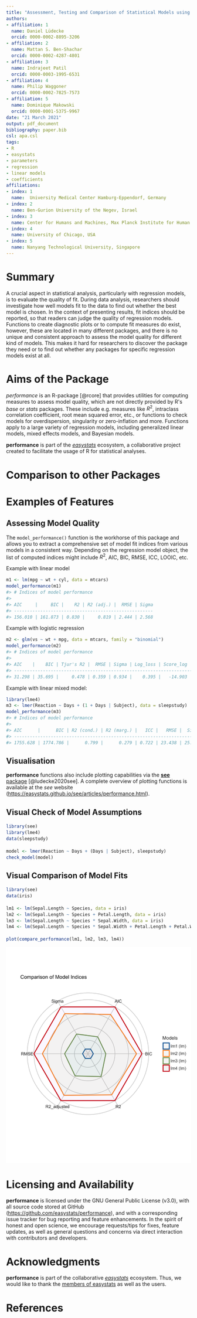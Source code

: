 ```yaml
---
title: "Assessment, Testing and Comparison of Statistical Models using R"
authors:
- affiliation: 1
  name: Daniel Lüdecke
  orcid: 0000-0002-8895-3206
- affiliation: 2
  name: Mattan S. Ben-Shachar
  orcid: 0000-0002-4287-4801
- affiliation: 3
  name: Indrajeet Patil
  orcid: 0000-0003-1995-6531
- affiliation: 4
  name: Philip Waggoner
  orcid: 0000-0002-7825-7573
- affiliation: 5
  name: Dominique Makowski
  orcid: 0000-0001-5375-9967
date: "21 March 2021"
output: pdf_document
bibliography: paper.bib
csl: apa.csl
tags:
- R
- easystats
- parameters
- regression
- linear models
- coefficients
affiliations:
- index: 1
  name:  University Medical Center Hamburg-Eppendorf, Germany
- index: 2
  name: Ben-Gurion University of the Negev, Israel
- index: 3
  name: Center for Humans and Machines, Max Planck Institute for Human Development, Berlin, Germany
- index: 4
  name: University of Chicago, USA  
- index: 5
  name: Nanyang Technological University, Singapore
---
```


# Summary

A crucial aspect in statistical analysis, particularly with regression models, is to evaluate the quality of fit. During data analysis, researchers should investigate how well models fit to the data to find out whether the best model is chosen. In the context of presenting results, fit indices should be reported, so that readers can judge the quality of regression models. Functions to create diagnostic plots or to compute fit measures do exist, however, these are located in many different packages, and there is no unique and consistent approach to assess the model quality for different kind of models. This makes it hard for researchers to discover the package they need or to find out whether any packages for specific regression models exist at all.

# Aims of the Package

*performance* is an R-package [@rcore] that provides utilities for computing measures to assess model quality, which are not directly provided by R's *base* or *stats* packages. These include e.g. measures like $R^2$, intraclass correlation coefficient, root mean squared error, etc., or functions to check models for overdispersion, singularity or zero-inflation and more. Functions apply to a large variety of regression models, including generalized linear models, mixed effects models, and Bayesian models.

**performance** is part of the [*easystats*](https://github.com/easystats/performance) ecosystem, a collaborative project created to facilitate the usage of R for statistical analyses.

# Comparison to other Packages

# Examples of Features

## Assessing Model Quality

The `model_performance()` function is the workhorse of this package and allows you to extract a comprehensive set of model fit indices from various models in a consistent way. Depending on the regression model object, the list of computed indices might include $R^2$, AIC, BIC, RMSE, ICC, LOOIC, etc.

Example with linear model

``` r
m1 <- lm(mpg ~ wt + cyl, data = mtcars)
model_performance(m1)
#> # Indices of model performance
#> 
#> AIC     |     BIC |    R2 | R2 (adj.) |  RMSE | Sigma
#> -----------------------------------------------------
#> 156.010 | 161.873 | 0.830 |     0.819 | 2.444 | 2.568
```

Example with logistic regression

``` r
m2 <- glm(vs ~ wt + mpg, data = mtcars, family = "binomial")
model_performance(m2)
#> # Indices of model performance
#> 
#> AIC    |    BIC | Tjur's R2 |  RMSE | Sigma | Log_loss | Score_log | Score_spherical |   PCP
#> --------------------------------------------------------------------------------------------
#> 31.298 | 35.695 |     0.478 | 0.359 | 0.934 |    0.395 |   -14.903 |           0.095 | 0.743
```

Example with linear mixed model:

``` r
library(lme4)
m3 <- lmer(Reaction ~ Days + (1 + Days | Subject), data = sleepstudy)
model_performance(m3)
#> # Indices of model performance
#> 
#> AIC      |      BIC | R2 (cond.) | R2 (marg.) |   ICC |   RMSE |  Sigma
#> -----------------------------------------------------------------------
#> 1755.628 | 1774.786 |      0.799 |      0.279 | 0.722 | 23.438 | 25.592
```

## Visualisation

**performance** functions also include plotting capabilities via the [**see** package](https://easystats.github.io/see/) [@ludecke2020see]. A complete overview of plotting functions is available at the *see* website (https://easystats.github.io/see/articles/performance.html).

## Visual Check of Model Assumptions

```r
library(see)
library(lme4)
data(sleepstudy)

model <- lmer(Reaction ~ Days + (Days | Subject), sleepstudy)
check_model(model)
```

## Visual Comparison of Model Fits

```r
library(see)
data(iris)

lm1 <- lm(Sepal.Length ~ Species, data = iris)
lm2 <- lm(Sepal.Length ~ Species + Petal.Length, data = iris)
lm3 <- lm(Sepal.Length ~ Species * Sepal.Width, data = iris)
lm4 <- lm(Sepal.Length ~ Species * Sepal.Width + Petal.Length + Petal.Width, data = iris)

plot(compare_performance(lm1, lm2, lm3, lm4))
```

![](figure2.png)

# Licensing and Availability

**performance** is licensed under the GNU General Public License (v3.0), with all source code stored at GitHub (https://github.com/easystats/performance), and with a corresponding issue tracker for bug reporting and feature enhancements. In the spirit of honest and open science, we encourage requests/tips for fixes, feature updates, as well as general questions and concerns via direct interaction with contributors and developers.

# Acknowledgments

**performance** is part of the collaborative [*easystats*](https://github.com/easystats/easystats) ecosystem. Thus, we would like to thank the [members of easystats](https://github.com/orgs/easystats/people) as well as the users.

# References
